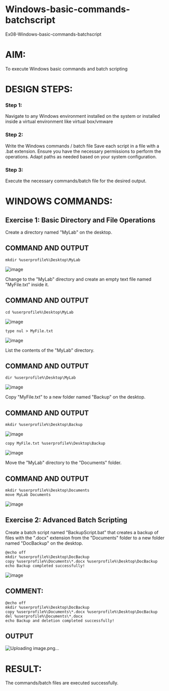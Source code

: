 # Windows-basic-commands-batchscript
Ex08-Windows-basic-commands-batchscript

# AIM:
To execute Windows basic commands and batch scripting

# DESIGN STEPS:

### Step 1:

Navigate to any Windows environment installed on the system or installed inside a virtual environment like virtual box/vmware 

### Step 2:

Write the Windows commands / batch file
Save each script in a file with a .bat extension.
Ensure you have the necessary permissions to perform the operations.
Adapt paths as needed based on your system configuration.
### Step 3:

Execute the necessary commands/batch file for the desired output. 

# WINDOWS COMMANDS:
## Exercise 1: Basic Directory and File Operations
Create a directory named "MyLab" on the desktop.
## COMMAND AND OUTPUT
```
mkdir %userprofile%\Desktop\MyLab
```
![image](https://github.com/user-attachments/assets/5070f0a9-92d4-4bd0-be8d-db06ed854b23)

Change to the "MyLab" directory and create an empty text file named "MyFile.txt" inside it.

## COMMAND AND OUTPUT
```
cd %userprofile%\Desktop\MyLab
```
![image](https://github.com/user-attachments/assets/25f53730-f910-4a19-b2de-bd4e7e5abb11)

```
type nul > MyFile.txt
```
![image](https://github.com/user-attachments/assets/1503cf5d-1942-40b1-a253-217cee4cc3ac)

List the contents of the "MyLab" directory.

## COMMAND AND OUTPUT
```
dir %userprofile%\Desktop\MyLab
```
![image](https://github.com/user-attachments/assets/247afe97-2cbd-45da-88d8-8f8511a4df8f)

Copy "MyFile.txt" to a new folder named "Backup" on the desktop.

## COMMAND AND OUTPUT
```
mkdir %userprofile%\Desktop\Backup
```
![image](https://github.com/user-attachments/assets/6fee9bee-d7c7-4db3-81fd-4643e99d6e4d)
```
copy MyFile.txt %userprofile%\Desktop\Backup
```
![image](https://github.com/user-attachments/assets/064ed5d7-be47-42d1-8e53-0862e65045e5)

Move the "MyLab" directory to the "Documents" folder.

## COMMAND AND OUTPUT
```
mkdir %userprofile%\Desktop\Documents
move MyLab Documents
```
![image](https://github.com/user-attachments/assets/798979ec-6b79-4a27-b9ef-159c22f3b22a)


## Exercise 2: Advanced Batch Scripting
Create a batch script named "BackupScript.bat" that creates a backup of files with the ".docx" extension from the "Documents" folder to a new folder named "DocBackup" on the desktop.
```
@echo off
mkdir %userprofile%\Desktop\DocBackup
copy %userprofile%\Documents\*.docx %userprofile%\Desktop\DocBackup
echo Backup completed successfully!
```

![image](https://github.com/user-attachments/assets/918014d8-5c48-4c0e-93ed-93b97c62472b)


## COMMENT:
```
@echo off
mkdir %userprofile%\Desktop\DocBackup
copy %userprofile%\Documents\*.docx %userprofile%\Desktop\DocBackup
del %userprofile%\Documents\*.docx
echo Backup and deletion completed successfully!
```
## OUTPUT
![Uploading image.png…]()


# RESULT:
The commands/batch files are executed successfully.

